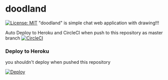 # doodland
[![License: MIT](https://img.shields.io/badge/License-MIT-yellow.svg)](https://opensource.org/licenses/MIT)
"doodland" is simple chat web application with drawing!!!

Auto Deploy to Heroku and CircleCI when push to this repository as master branch
[![CircleCI](https://circleci.com/gh/haryoiro/TS_DrawChatApp/tree/master.svg?style=svg)](https://circleci.com/gh/haryoiro/TS_DrawChatApp/tree/master)

### Deploy to Heroku
you shouldn't deploy when pushed this repository

[![Deploy](https://www.herokucdn.com/deploy/button.svg)](https://heroku.com/deploy)
